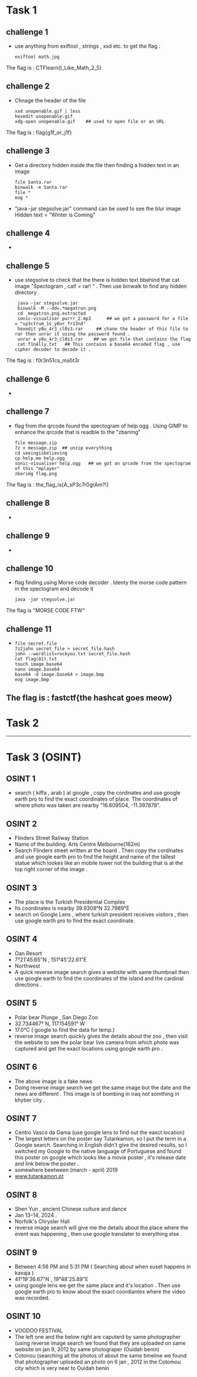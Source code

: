# Task 1
 ## challenge 1
  - use anything from exiftool , strings , xxd etc. to get the flag :
     ```
     exiftool math.jpg
  The flag is : CTFlearn{I_Like_Math_2_5}
 ## challenge 2
  - Chnage the header of the file
     ```
    xxd unopenable.gif | less
    hexedit unopenable.gif
    xdg-open unopenable.gif    ## used to open file or an URL
  The flag is : flag{g1f_or_j1f}
 ## challenge 3 
  - Get a directory hidden inside the file then finding a hidden text in an image
     ```
     file Santa.rar
     binwalk -e Santa.rar
     file *
     eog *
  - "java -jar stegsolve.jar" command can be used to see the blur image
  Hidden text = "Winter is Coming"
 ## challenge 4 
  -  
 ## challenge 5 
  - use stegsolve to check that the there is hidden text bbehind that cat image "Spectogram  , cat! = rar! " . Then use binwalk to find any hidden directory . 
    ```
     java -jar stegsolve.jar     
     binwalk -M --dd=.*megatron.png  
     cd _megatron.png.extracted
     sonic-visualiser purrr_2.mp3      ## we got a password for a file = "sp3ctrum_1s_y0ur_fr13nd"
     hexedit y0u_4r3_cl0s3.rar     ## chane the header of this file to rar then unrar it using the password found . 
     unrar e y0u_4r3_cl0s3.rar    ## we got file that contains the flag 
     cat f1n4lly.txt   ## This contains a base64 encoded flag , use cipher decoder to decode it .
  The flag is : f0r3n51cs_ma5t3r  
 ## challenge 6
  - 
 ## challenge 7 
  - flag from the qrcode found the spectogram of help.ogg . Using GIMP to enhance the qrcode that is readble to the "zbarimg"  
     ```
     file message.zip 
     7z x message.zip  ## unzip everything 
     cd seeingisbelieving  
     cp help.me help.ogg
     sonic-visualiser help.ogg   ## we got an qrcode from the spectogram of this "mplayer" 
     zbarimg flag.png 
  The flag is : the_flag_is{A_sP3c7r0grAm?!}
 ## challenge 8 
  - 
 ## challenge 9 
  -  
 ## challenge 10 
  - flag finding using Morse code decoder . Identy the morse code pattern in the spectogram and decode it 
     ```
     java -jar stegsolve.jar
  The flag is "MORSE CODE FTW"    
 ## challenge 11
  - 
    ```
    file secret.file
    7z2john secret_file > secret_file.hash
    john --wordlist=rockyou.txt secret_file.hash
    cat flag(81).txt
    touch image.base64
    nano image.base64
    base64 -d image.base64 > image.bmp
    eog image.bmp
  The flag is : fastctf{the hashcat goes meow}
  ---
# Task 2
  ---
# Task 3 (OSINT)

 ## OSINT 1
  - search ( kiffa , arab ) at google , copy the cordinates and use google earth pro to find the exact coordinates of place. The coordinates of where photo was taken are 
    nearby  “16.609504, -11.397878”.
 ## OSINT 2
  - Flinders Street Railway Station 
  - Name of the building: Arts Centre Melbourne(162m)
  - Search Flinders street written at the board . Then copy the cordinates and use google earth pro to find the height and name of the tallest statue which lookes like an 
    mobile tower not the building that is at the top right corner of the image .
 ## OSINT 3
  - The place is the Turkish Presidential Complex
  - Its coordinates is nearby 39.9308°N 32.7989°E
  - search on Google Lens , where turkish president receives visitors , then use google earth pro to find the exact coordinate.
 ## OSINT 4
  - Oan Resort
  - 7°21'45.65"N , 151°45'22.61"E
  - Northwest
  - A quick reverse image search gives a website with same thumbnail then use google earth to find the coordinates of the island and the cardinal directions .
 ## OSINT 5
  - Polar bear Plunge , San Diego Zoo
  - 32.734467° N, 117.154591° W
  - 17.0°C ( google to find the data for temp.)
  - reverse image search quickly gives the details about the zoo , then visit the website to see the polar bear live camera from which photo was captured and get the exact 
    locations using google earth pro .
 ## OSINT 6
  - The above image is a fake news
  - Doing reverse image search we get the same image but the date and the news are different . This image is of bombing in iraq not somthing in khyber city .
 ## OSINT 7 
  - Centro Vasco da Gama (use google lens to find out the eaxct location)
  - The largest letters on the poster say Tutankamon, so I put the term in a Google search. Searching in English didn't give the desired results, so I switched 
    my Google to the native language of Portuguese and found this poster on google which looks like a movie poster , it's release date and link below the poster .
  -  somewhere beetween (march - april) 2019
  -  www.tutankamon.pt
 ## OSINT 8
  - Shen Yun , ancient Chinese culture and dance
  - Jan 13–14, 2024 .
  - Norfolk's Chrysler Hall
  - reverse image search will give me the details about the place where the event was happening , then use google translater to everything else .
 ## OSINT 9
  - Between 4:56 PM and 5:31 PM ( Searching about when suset happens in kavaja ) 
  - 41°19'36.67"N ,  19°48'25.89"E 
  - using google lens we get the same place and it's location . Then use google earth pro to know about the exact coordiantes where the video was recorded.
 ## OSINT 10 
  - VOODOO FESTIVAL
  - The left one and the below right are caputerd by same photographer (using reverse image search we found that they are uploaded on same website on jan 9, 2012 by same 
    photograper (Ouidah benin)
  - Cotonou (searching all the photos of about the same timeline we found that photographer uploaded an photo on 6 jan , 2012 in the Cotomou city which is very near to 
    Ouidah benin






